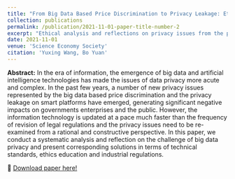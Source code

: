 ```yaml
---
title: "From Big Data Based Price Discrimination to Privacy Leakage: Ethical Analysis and Reflections on Privacy Issues from the Perspective of Hardware and Software"
collection: publications
permalink: /publication/2021-11-01-paper-title-number-2
excerpt: "Ethical analysis and reflections on privacy issues from the perspective of hardware and software. <br/><img src='/assets/img/publication_preview/eth.jpg' width=300>"
date: 2021-11-01
venue: 'Science Economy Society'
citation: 'Yuxing Wang, Bo Yuan'
---
```

**Abstract:** In the era of information, the emergence of big data and artificial intelligence technologies has made the issues of data privacy more acute and complex. In the past few years, a number of new privacy issues represented by the big data based price discrimination and the privacy leakage on smart platforms have emerged, generating significant negative impacts on governments enterprises and the public. However, the information technology is updated at a pace much faster than the frequency of revision of legal regulations and the privacy issues need to be re-examined from a rational and constructive perspective. In this paper, we conduct a systematic analysis and reflection on the challenge of big data privacy and present corresponding solutions in terms of technical standards, ethics education and industrial regulations.

&#x1F4C2; [Download paper here!](https://kns.cnki.net/kcms/detail/detail.aspx?doi=10.19946/j.issn.1006-2815.2021.03.006)<br />